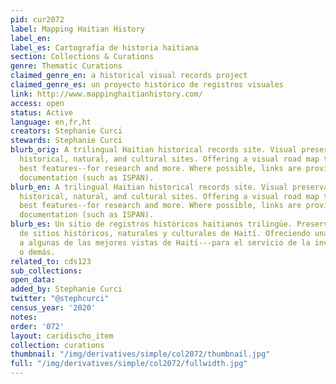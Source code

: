 ```yaml
---
pid: cur2072
label: Mapping Haitian History
label_en:
label_es: Cartografía de historia haitiana
section: Collections & Curations
genre: Thematic Curations
claimed_genre_en: a historical visual records project
claimed_genre_es: un proyecto histórico de registros visuales
link: http://www.mappinghaitianhistory.com/
access: open
status: Active
language: en,fr,ht
creators: Stephanie Curci
stewards: Stephanie Curci
blurb_orig: A trilingual Haitian historical records site. Visual preservation of Haïtian
  historical, natural, and cultural sites. Offering a visual road map to some of Haiti's
  best features--for research and more. Where possible, links are provided to external
  documentation (such as ISPAN).
blurb_en: A trilingual Haitian historical records site. Visual preservation of Haïtian
  historical, natural, and cultural sites. Offering a visual road map to some of Haiti's
  best features--for research and more. Where possible, links are provided to external
  documentation (such as ISPAN).
blurb_es: Un sitio de registros históricos haitianos trilingüe. Preservación visual
  de sitios históricos, naturales y culturales de Haití. Ofreciendo una guía visual
  a algunas de las mejores vistas de Haití---para el servicio de la investigación
  o demás.
related_to: cds123
sub_collections:
open_data:
added_by: Stephanie Curci
twitter: "@stephcurci"
census_year: '2020'
notes:
order: '072'
layout: caridischo_item
collection: curations
thumbnail: "/img/derivatives/simple/col2072/thumbnail.jpg"
full: "/img/derivatives/simple/col2072/fullwidth.jpg"
---
```

